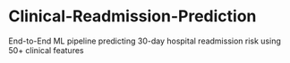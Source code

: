 # Clinical-Readmission-Prediction
End-to-End ML pipeline predicting 30-day hospital readmission risk using 50+ clinical features 
